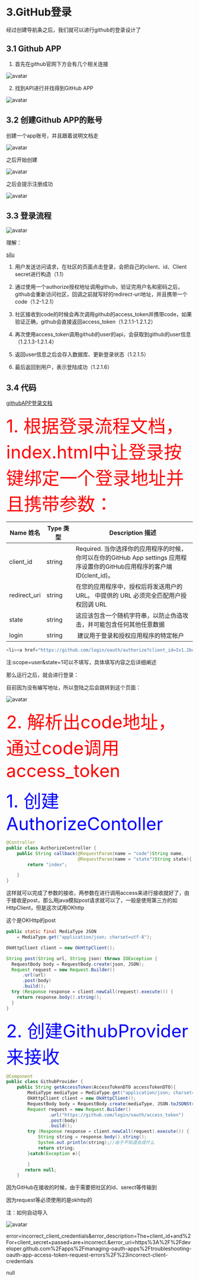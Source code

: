 <!--
 * @Author: 孙浩然
 * @Date: 2020-05-18 09:19:17
 * @LastEditors: 孙浩然
 * @LastEditTime: 2020-05-18 14:41:53
 * @FilePath: \docs\10.project\03-Github登录.md
 * @博客地址: 个人博客，如果各位客官觉得不错，请点个赞，谢谢。[地址](https://codefool0307.github.io/JavaScholar/#/)
--> 
<!--
 * @Author: 孙浩然
 * @Date: 2020-05-18 09:19:17
 * @LastEditors: 孙浩然
 * @LastEditTime: 2020-05-18 09:19:18
 * @FilePath: \docs\10.project\01.Project01\03-Github登录.md
 * @博客地址: 个人博客，如果各位客官觉得不错，请点个赞，谢谢。[地址](https://codefool0307.github.io/JavaScholar/#/)
--> 

# 3.GitHub登录

经过创建导航条之后，我们就可以进行github的登录设计了

## 3.1 Github APP
1. 首先在github官网下方会有几个相关连接

![avatar](./assets/3-1.jpg)

2. 找到API进行并找得到GitHub APP

![avatar](./assets/3-2.jpg)

## 3.2 创建Github APP的账号

创建一个app账号，并且跟着说明文档走

![avatar](./assets/3-3.jpg)

之后开始创建

![avatar](./assets/3-4.jpg)

之后会提示注册成功

![avatar](./assets/3-5.jpg)

## 3.3 登录流程

![avatar](./assets/3-6.jpg)

理解：

[silu](https://developer.github.com/apps/building-github-apps/identifying-and-authorizing-users-for-github-apps/)

1. 用户发送访问请求，在社区的页面点击登录，会把自己的client、id、Client secret进行构造（1.1）

2. 通过使用一个authorize授权地址调用github，验证完用户名和密码之后，github会重新访问社区，回调之前就写好的redirect-uri地址，并且携带一个code（1.2-1.2.1）

3. 社区接收到code的时候会再次调用github的access_token并携带code，如果验证正确，github会直接返回access_token（1.2.1.1-1.2.1.2）

4. 再次使用access_token调用github的user的api，会获取到github的user信息（1.2.1.3-1.2.1.4）

5. 返回user信息之后会存入数据库、更新登录状态（1.2.1.5）

6. 最后返回到用户，表示登陆成功（1.2.1.6）

## 3.4 代码

[githubAPP登录文档](https://developer.github.com/apps/building-github-apps/identifying-and-authorizing-users-for-github-apps/)

<font color=red size='9'>1. 根据登录流程文档，index.html中让登录按键绑定一个登录地址并且携带参数：</font>
   
   | Name 姓名       | Type 类型 | Description 描述                                                                   |
|---------------|---------|----------------------------------------------------------------------------------|
| client_id    | string  | Required. 当你选择你的应用程序的时候，你可以在你的GitHub App settings 应用程序设置你的GitHub应用程序的客户端ID(clent_id)。 |
| redirect_uri | string  | 在您的应用程序中，授权后将发送用户的 URL。 中提供的 URL 必须完全匹配用户授权回调 URL                                |
| state         | string  | 这应该包含一个随机字符串，以防止伪造攻击，并可能包含任何其他任意数据                                               |
| login         | string  |  建议用于登录和授权应用程序的特定帐户                                                              |


```java
<li><a href="https://github.com/login/oauth/authorize?client_id=Iv1.2bc3b748c47800d6&redirect_uri=http://localhost:9997/callback&scope=user&state=1">登录</a></li>
```

注:scope=user&state=1可以不填写，具体填写内容之后详细阐述

那么运行之后，就会进行登录：

目前因为没有编写地址，所以登陆之后会跳转到这个页面：

![avatar](./assets/3-7.jpg)


<font color=red size='9'>2. 解析出code地址，通过code调用access_token</font>
   
   <font color=blue size='7'>1. 创建AuthorizeContoller</font>

```java
@Controller
public class AuthorizeController {
    public String callback(@RequestParam(name = "code")String name,
                           @RequestParam(name = "state")String state){
        return "index";

    }
}
```
这样就可以完成了参数的接收，两参数在进行调用access来进行接收就好了，由于接收是post，那么用java模拟post请求就可以了，一般是使用第三方的如HttpClient，但是这次试用OKhttp

这个是OKHttp的post
```java
public static final MediaType JSON
    = MediaType.get("application/json; charset=utf-8");

OkHttpClient client = new OkHttpClient();

String post(String url, String json) throws IOException {
  RequestBody body = RequestBody.create(json, JSON);
  Request request = new Request.Builder()
      .url(url)
      .post(body)
      .build();
  try (Response response = client.newCall(request).execute()) {
    return response.body().string();
  }
}
```
   <font color=blue size='7'>2. 创建GithubProvider来接收</font>
```java
@Component
public class GithubProvider {
    public String getAccessToken(AccessTokenDTO accessTokenDTO){
        MediaType mediaType = MediaType.get("application/json; charset=utf-8");
        OkHttpClient client = new OkHttpClient();
        RequestBody body = RequestBody.create(mediaType, JSON.toJSONString(accessTokenDTO));
        Request request = new Request.Builder()
                .url("https://github.com/login/oauth/access_token")
                .post(body)
                .build();
        try (Response response = client.newCall(request).execute()) {
            String string = response.body().string();
            System.out.println(string);//由于不知道会成什么
            return string;
        }catch(Exception e){

        }
       return null;
    }
```
因为GitHub在接收的时候，由于需要把社区的id、serect等传输到





因为request等必须使用的是okhttp的


注：如何自动导入

![avatar](./assets/3-8.jpg)

error=incorrect_client_credentials&error_description=The+client_id+and%2For+client_secret+passed+are+incorrect.&error_uri=https%3A%2F%2Fdeveloper.github.com%2Fapps%2Fmanaging-oauth-apps%2Ftroubleshooting-oauth-app-access-token-request-errors%2F%23incorrect-client-credentials


null




